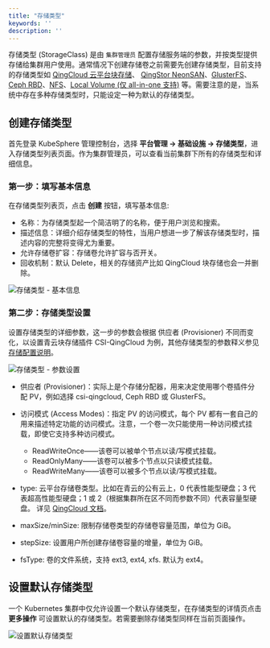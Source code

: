 ```yaml
---
title: "存储类型"
keywords: ''
description: ''
---
```


存储类型 (StorageClass) 是由 `集群管理员` 配置存储服务端的参数，并按类型提供存储给集群用户使用。通常情况下创建存储卷之前需要先创建存储类型，目前支持的存储类型如 [QingCloud 云平台块存储](https://www.qingcloud.com/products/volume/)、 [QingStor NeonSAN](https://www.qingcloud.com/products/qingstor-neonsan/)、[GlusterFS](https://www.gluster.org/)、[Ceph RBD](https://ceph.com/)、[NFS](https://kubernetes.io/docs/concepts/storage/volumes/#nfs)、[Local Volume (仅 all-in-one 支持)](https://kubernetes.io/docs/concepts/storage/volumes/#local) 等。需要注意的是，当系统中存在多种存储类型时，只能设定一种为默认的存储类型。

## 创建存储类型

首先登录 KubeSphere 管理控制台，选择 **平台管理 → 基础设施 → 存储类型**，进入存储类型列表页面。作为集群管理员，可以查看当前集群下所有的存储类型和详细信息。

### 第一步：填写基本信息

在存储类型列表页，点击 **创建** 按钮，填写基本信息:

- 名称：为存储类型起一个简洁明了的名称，便于用户浏览和搜索。
- 描述信息：详细介绍存储类型的特性，当用户想进一步了解该存储类型时，描述内容的完整将变得尤为重要。
- 允许存储卷扩容：存储卷允许扩容与否开关。
- 回收机制：默认 Delete，相关的存储资产比如 QingCloud 块存储也会一并删除。

![存储类型 - 基本信息](/ae-sc-basic.png)

### 第二步：存储类型设置

设置存储类型的详细参数，这一步的参数会根据 供应者 (Provisioner) 不同而变化，以设置青云块存储插件 CSI-QingCloud 为例，其他存储类型的参数释义参见 [存储配置说明](../../installation/storage-configuration)。

![存储类型 - 参数设置](/ae-sc-setting.png)

- 供应者 (Provisioner)：实际上是个存储分配器，用来决定使用哪个卷插件分配 PV，例如选择 csi-qingcloud, Ceph RBD 或 GlusterFS。

- 访问模式 (Access Modes)：指定 PV 的访问模式，每个 PV 都有一套自己的用来描述特定功能的访问模式。注意，一个卷一次只能使用一种访问模式挂载，即使它支持多种访问模式。
   - ReadWriteOnce——该卷可以被单个节点以读/写模式挂载。
   - ReadOnlyMany——该卷可以被多个节点以只读模式挂载。
   - ReadWriteMany——该卷可以被多个节点以读/写模式挂载。

- type: 云平台存储卷类型。比如在青云的公有云上，0 代表性能型硬盘；3 代表超高性能型硬盘；1 或 2（根据集群所在区不同而参数不同）代表容量型硬盘。 详见 [QingCloud 文档](https://docs.qingcloud.com/product/api/action/volume/create_volumes.html)。

- maxSize/minSize: 限制存储卷类型的存储卷容量范围，单位为 GiB。

- stepSize: 设置用户所创建存储卷容量的增量，单位为 GiB。

- fsType: 卷的文件系统，支持 ext3, ext4, xfs. 默认为 ext4。


## 设置默认存储类型

一个 Kubernetes 集群中仅允许设置一个默认存储类型，在存储类型的详情页点击 **更多操作** 可设置默认的存储类型。若需要删除存储类型同样在当前页面操作。

![设置默认存储类型](/ae-sc-default-setting.png)

